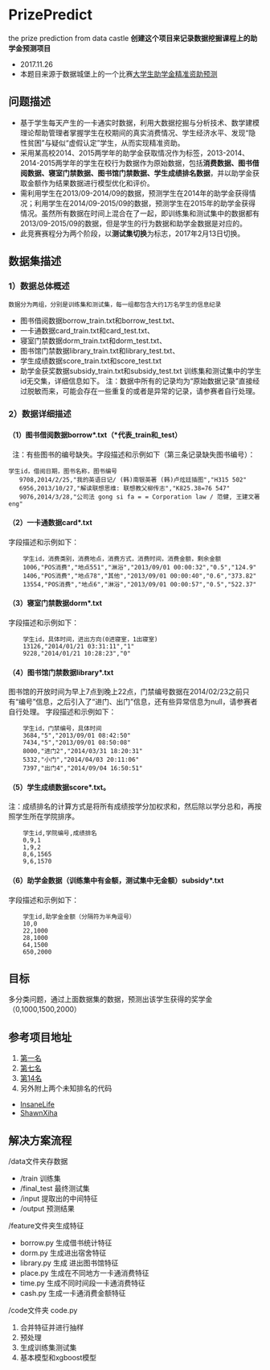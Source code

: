 # PrizePredict
the prize prediction from data castle
**创建这个项目来记录数据挖掘课程上的助学金预测项目**
* 2017.11.26
* 本题目来源于数据城堡上的一个比赛[大学生助学金精准资助预测](http://www.dcjingsai.com/common/cmpt/%E5%A4%A7%E5%AD%A6%E7%94%9F%E5%8A%A9%E5%AD%A6%E9%87%91%E7%B2%BE%E5%87%86%E8%B5%84%E5%8A%A9%E9%A2%84%E6%B5%8B_%E7%AB%9E%E8%B5%9B%E4%BF%A1%E6%81%AF.html)
## 问题描述
* 基于学生每天产生的一卡通实时数据，利用大数据挖掘与分析技术、数学建模理论帮助管理者掌握学生在校期间的真实消费情况、学生经济水平、发现“隐性贫困”与疑似“虚假认定”学生，从而实现精准资助。
* 采用某高校2014、2015两学年的助学金获取情况作为标签，2013-2014、2014-2015两学年的学生在校行为数据作为原始数据，包括**消费数据、图书借阅数据、寝室门禁数据、图书馆门禁数据、学生成绩排名数据**，并以助学金获取金额作为结果数据进行模型优化和评价。
* 需利用学生在2013/09-2014/09的数据，预测学生在2014年的助学金获得情况；利用学生在2014/09-2015/09的数据，预测学生在2015年的助学金获得情况。虽然所有数据在时间上混合在了一起，即训练集和测试集中的数据都有2013/09-2015/09的数据，但是学生的行为数据和助学金数据是对应的。
* 此竞赛赛程分为两个阶段，以**测试集切换**为标志，2017年2月13日切换。
## 数据集描述
### 1）数据总体概述
    数据分为两组，分别是训练集和测试集，每一组都包含大约1万名学生的信息纪录
 * 图书借阅数据borrow_train.txt和borrow_test.txt、
 * 一卡通数据card_train.txt和card_test.txt、
 * 寝室门禁数据dorm_train.txt和dorm_test.txt、
 * 图书馆门禁数据library_train.txt和library_test.txt、
 * 学生成绩数据score_train.txt和score_test.txt
 * 助学金获奖数据subsidy_train.txt和subsidy_test.txt
 训练集和测试集中的学生id无交集，详细信息如下。
 注：数据中所有的记录均为“原始数据记录”直接经过脱敏而来，可能会存在一些重复的或者是异常的记录，请参赛者自行处理。
### 2）数据详细描述
#### （1）图书借阅数据borrow*.txt（*代表_train和_test）
   注：有些图书的编号缺失。字段描述和示例如下（第三条记录缺失图书编号）：
 ```
 学生id，借阅日期，图书名称，图书编号
    9708,2014/2/25,"我的英语日记/ (韩)南银英著 (韩)卢炫廷插图","H315 502"
    6956,2013/10/27,"解读联想思维: 联想教父柳传志","K825.38=76 547"
    9076,2014/3/28,"公司法 gong si fa = = Corporation law / 范健, 王建文著 eng"
```
#### （2）一卡通数据card*.txt
   字段描述和示例如下：
```
    学生id，消费类别，消费地点，消费方式，消费时间，消费金额，剩余金额
    1006,"POS消费","地点551","淋浴","2013/09/01 00:00:32","0.5","124.9"
    1406,"POS消费","地点78","其他","2013/09/01 00:00:40","0.6","373.82"
    13554,"POS消费","地点6","淋浴","2013/09/01 00:00:57","0.5","522.37"
```
#### （3）寝室门禁数据dorm*.txt
   字段描述和示例如下：
```
    学生id，具体时间，进出方向(0进寝室，1出寝室)	
    13126,"2014/01/21 03:31:11","1"
    9228,"2014/01/21 10:28:23","0"
```
#### （4）图书馆门禁数据library*.txt
   图书馆的开放时间为早上7点到晚上22点，门禁编号数据在2014/02/23之前只有“编号”信息，之后引入了“进门、出门”信息，还有些异常信息为null，请参赛者自行处理。
   字段描述和示例如下：
```
    学生id，门禁编号，具体时间
    3684,"5","2013/09/01 08:42:50"
    7434,"5","2013/09/01 08:50:08"
    8000,"进门2","2014/03/31 18:20:31"
    5332,"小门","2014/04/03 20:11:06"
    7397,"出门4","2014/09/04 16:50:51"
```
#### （5）学生成绩数据score*.txt。
   注：成绩排名的计算方式是将所有成绩按学分加权求和，然后除以学分总和，再按照学生所在学院排序。
```
    学生id,学院编号,成绩排名
    0,9,1
    1,9,2
    8,6,1565
    9,6,1570
```
#### （6）助学金数据（训练集中有金额，测试集中无金额）subsidy*.txt
   字段描述和示例如下：
```
    学生id,助学金金额（分隔符为半角逗号）
    10,0
    22,1000
    28,1000
    64,1500
    650,2000
```
## 目标
多分类问题，通过上面数据集的数据，预测出该学生获得的奖学金（0,1000,1500,2000）
## 参考项目地址
1. [第一名](https://github.com/mayday618/DataMiningCompetitionFirstPrize)
2. [第七名](https://github.com/kuhung/Student-Grants)
3. [第14名](https://github.com/971456267/datacastle)
4. 另外附上两个未知排名的代码
 * [InsaneLife](https://github.com/InsaneLife/Sdudent-Grant)
 * [ShawnXiha](https://github.com/ShawnXiha/DataCastle-subsidy/tree/master/Jupyter)
## 解决方案流程
/data文件夹存数据
* /train 训练集
* /final_test 最终测试集
* /input 提取出的中间特征
* /output 预测结果

/feature文件夹生成特征
* borrow.py 生成借书统计特征
* dorm.py 生成进出宿舍特征
* library.py 生成 进出图书馆特征
* place.py 生成在不同地方一卡通消费特征
* time.py 生成不同时间段一卡通消费特征
* cash.py 生成一卡通消费金额特征

/code文件夹
code.py
1. 合并特征并进行抽样 
2. 预处理
3. 生成训练集测试集
4. 基本模型和xgboost模型
